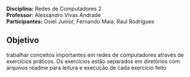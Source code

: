 **Disciplina:** Redes de Computadores 2  
**Professor:** Alessandro Vivas Andrade  
**Participantes:** Osiel Junior, Fernando Maia, Raul Rodrigues
##  Objetivo
trabalhar conceitos importantes em redes de computadores através de exercícios práticos. 
Os exercícios estão separados em diretórios com arquivos readme para leitura e execução de cada exercício feito
